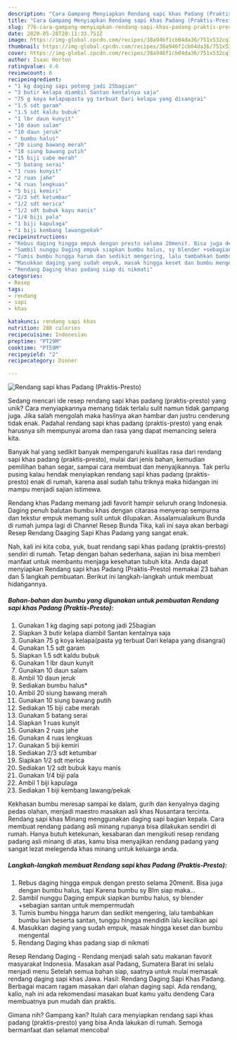 ```yaml
---
description: "Cara Gampang Menyiapkan Rendang sapi khas Padang (Praktis-Presto), Lezat"
title: "Cara Gampang Menyiapkan Rendang sapi khas Padang (Praktis-Presto), Lezat"
slug: 776-cara-gampang-menyiapkan-rendang-sapi-khas-padang-praktis-presto-lezat
date: 2020-05-28T20:11:33.751Z
image: https://img-global.cpcdn.com/recipes/38a946f1cb04da36/751x532cq70/rendang-sapi-khas-padang-praktis-presto-foto-resep-utama.jpg
thumbnail: https://img-global.cpcdn.com/recipes/38a946f1cb04da36/751x532cq70/rendang-sapi-khas-padang-praktis-presto-foto-resep-utama.jpg
cover: https://img-global.cpcdn.com/recipes/38a946f1cb04da36/751x532cq70/rendang-sapi-khas-padang-praktis-presto-foto-resep-utama.jpg
author: Isaac Horton
ratingvalue: 4.6
reviewcount: 6
recipeingredient:
- "1 kg daging sapi potong jadi 25bagian"
- "3 butir kelapa diambil Santan kentalnya saja"
- "75 g koya kelapapasta yg terbuat Dari kelapa yang disangrai"
- "1.5 sdt garam"
- "1.5 sdt kaldu bubuk"
- "1 lbr daun kunyit"
- "10 daun salam"
- "10 daun jeruk"
- " bumbu halus"
- "20 siung bawang merah"
- "10 siung bawang putih"
- "15 biji cabe merah"
- "5 batang serai"
- "1 ruas kunyit"
- "2 ruas jahe"
- "4 ruas lengkuas"
- "5 biji kemiri"
- "2/3 sdt ketumbar"
- "1/2 sdt merica"
- "1/2 sdt bubuk kayu manis"
- "1/4 biji pala"
- "1 biji kapulaga"
- "1 biji kembang lawangpekak"
recipeinstructions:
- "Rebus daging hingga empuk dengan presto selama 20menit. Bisa juga dengan bumbu halus, tapi Karena bumbu sy Blm siap maka..."
- "Sambil nunggu Daging empuk siapkan bumbu halus, sy blender +sebagian santan untuk mempermudah"
- "Tumis bumbu hingga harum dan sedikit mengering, lalu tambahkan bumbu lain beserta santan, tunggu hingga mendidih lalu kecilkan api"
- "Masukkan daging yang sudah empuk, masak hingga keset dan bumbu mengental"
- "Rendang Daging khas padang siap di nikmati"
categories:
- Resep
tags:
- rendang
- sapi
- khas

katakunci: rendang sapi khas 
nutrition: 288 calories
recipecuisine: Indonesian
preptime: "PT29M"
cooktime: "PT59M"
recipeyield: "2"
recipecategory: Dinner

---
```



![Rendang sapi khas Padang (Praktis-Presto)](https://img-global.cpcdn.com/recipes/38a946f1cb04da36/751x532cq70/rendang-sapi-khas-padang-praktis-presto-foto-resep-utama.jpg)

Sedang mencari ide resep rendang sapi khas padang (praktis-presto) yang unik? Cara menyiapkannya memang tidak terlalu sulit namun tidak gampang juga. Jika salah mengolah maka hasilnya akan hambar dan justru cenderung tidak enak. Padahal rendang sapi khas padang (praktis-presto) yang enak harusnya sih mempunyai aroma dan rasa yang dapat memancing selera kita.

Banyak hal yang sedikit banyak mempengaruhi kualitas rasa dari rendang sapi khas padang (praktis-presto), mulai dari jenis bahan, kemudian pemilihan bahan segar, sampai cara membuat dan menyajikannya. Tak perlu pusing kalau hendak menyiapkan rendang sapi khas padang (praktis-presto) enak di rumah, karena asal sudah tahu triknya maka hidangan ini mampu menjadi sajian istimewa.

Rendang khas Padang memang jadi favorit hampir seluruh orang Indonesia. Daging penuh balutan bumbu khas dengan citarasa menyerap sempurna dan tekstur empuk memang sulit untuk dilupakan. Assalamualaikum Bunda di rumah jumpa lagi di Channel Resep Bunda Tika, kali ini saya akan berbagi Resep Rendang Daaging Sapi Khas Padang yang sangat enak.


Nah, kali ini kita coba, yuk, buat rendang sapi khas padang (praktis-presto) sendiri di rumah. Tetap dengan bahan sederhana, sajian ini bisa memberi manfaat untuk membantu menjaga kesehatan tubuh kita. Anda dapat menyiapkan Rendang sapi khas Padang (Praktis-Presto) memakai 23 bahan dan 5 langkah pembuatan. Berikut ini langkah-langkah untuk membuat hidangannya.

<!--inarticleads1-->

##### Bahan-bahan dan bumbu yang digunakan untuk pembuatan Rendang sapi khas Padang (Praktis-Presto):

1. Gunakan 1 kg daging sapi potong jadi 25bagian
1. Siapkan 3 butir kelapa diambil Santan kentalnya saja
1. Gunakan 75 g koya kelapa(pasta yg terbuat Dari kelapa yang disangrai)
1. Gunakan 1.5 sdt garam
1. Siapkan 1.5 sdt kaldu bubuk
1. Gunakan 1 lbr daun kunyit
1. Gunakan 10 daun salam
1. Ambil 10 daun jeruk
1. Sediakan  bumbu halus*
1. Ambil 20 siung bawang merah
1. Gunakan 10 siung bawang putih
1. Sediakan 15 biji cabe merah
1. Gunakan 5 batang serai
1. Siapkan 1 ruas kunyit
1. Gunakan 2 ruas jahe
1. Gunakan 4 ruas lengkuas
1. Gunakan 5 biji kemiri
1. Sediakan 2/3 sdt ketumbar
1. Siapkan 1/2 sdt merica
1. Sediakan 1/2 sdt bubuk kayu manis
1. Gunakan 1/4 biji pala
1. Ambil 1 biji kapulaga
1. Sediakan 1 biji kembang lawang/pekak


Kekhasan bumbu meresap sampai ke dalam, gurih dan kenyalnya daging pedas olahan, menjadi maestro masakan asli khas Nusantara tercinta. Rendang sapi khas Minang menggunakan daging sapi bagian kepala. Cara membuat rendang padang asli minang rupanya bisa dilakukan sendiri di rumah. Hanya butuh ketekunan, kesabaran dan mengikuti resep rendang padang asli minang di atas, kamu bisa menyajikan rendang padang yang sangat lezat melegenda khas minang untuk keluarga anda. 

<!--inarticleads2-->

##### Langkah-langkah membuat Rendang sapi khas Padang (Praktis-Presto):

1. Rebus daging hingga empuk dengan presto selama 20menit. Bisa juga dengan bumbu halus, tapi Karena bumbu sy Blm siap maka...
1. Sambil nunggu Daging empuk siapkan bumbu halus, sy blender +sebagian santan untuk mempermudah
1. Tumis bumbu hingga harum dan sedikit mengering, lalu tambahkan bumbu lain beserta santan, tunggu hingga mendidih lalu kecilkan api
1. Masukkan daging yang sudah empuk, masak hingga keset dan bumbu mengental
1. Rendang Daging khas padang siap di nikmati


Resep Rendang Daging - Rendang menjadi salah satu makanan favorit masyarakat Indonesia. Masakan asal Padang, Sumatera Barat ini selalu menjadi menu Setelah semua bahan siap, saatnya untuk mulai memasak rendang daging sapi khas Jawa. Hasil: Rendang Daging Sapi Khas Padang. Berbagai macam ragam masakan dari olahan daging sapi. Ada rendang, kalio, nah ini ada rekomendasi masakan buat kamu yaitu dendeng Cara membuatnya pun mudah dan praktis. 

Gimana nih? Gampang kan? Itulah cara menyiapkan rendang sapi khas padang (praktis-presto) yang bisa Anda lakukan di rumah. Semoga bermanfaat dan selamat mencoba!
